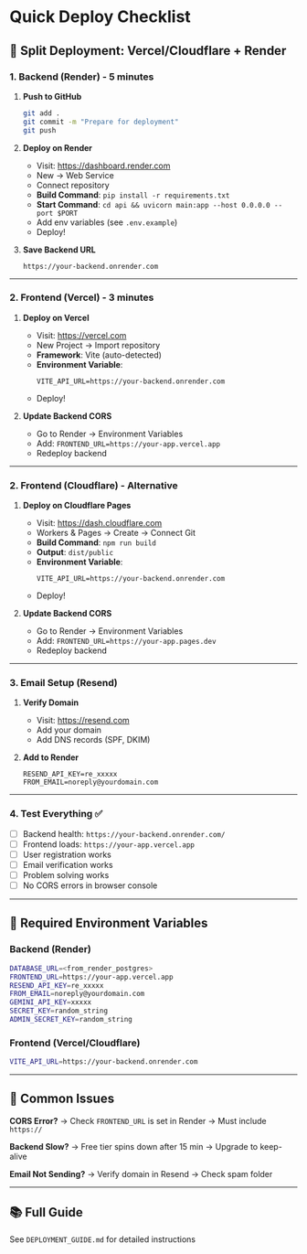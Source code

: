 # Quick Deploy Checklist

## 🎯 Split Deployment: Vercel/Cloudflare + Render

### 1. Backend (Render) - 5 minutes

1. **Push to GitHub**
   ```bash
   git add .
   git commit -m "Prepare for deployment"
   git push
   ```

2. **Deploy on Render**
   - Visit: https://dashboard.render.com
   - New → Web Service
   - Connect repository
   - **Build Command**: `pip install -r requirements.txt`
   - **Start Command**: `cd api && uvicorn main:app --host 0.0.0.0 --port $PORT`
   - Add env variables (see `.env.example`)
   - Deploy!

3. **Save Backend URL**
   ```
   https://your-backend.onrender.com
   ```

---

### 2. Frontend (Vercel) - 3 minutes

1. **Deploy on Vercel**
   - Visit: https://vercel.com
   - New Project → Import repository
   - **Framework**: Vite (auto-detected)
   - **Environment Variable**:
     ```
     VITE_API_URL=https://your-backend.onrender.com
     ```
   - Deploy!

2. **Update Backend CORS**
   - Go to Render → Environment Variables
   - Add: `FRONTEND_URL=https://your-app.vercel.app`
   - Redeploy backend

---

### 2. Frontend (Cloudflare) - Alternative

1. **Deploy on Cloudflare Pages**
   - Visit: https://dash.cloudflare.com
   - Workers & Pages → Create → Connect Git
   - **Build Command**: `npm run build`
   - **Output**: `dist/public`
   - **Environment Variable**:
     ```
     VITE_API_URL=https://your-backend.onrender.com
     ```
   - Deploy!

2. **Update Backend CORS**
   - Go to Render → Environment Variables
   - Add: `FRONTEND_URL=https://your-app.pages.dev`
   - Redeploy backend

---

### 3. Email Setup (Resend)

1. **Verify Domain**
   - Visit: https://resend.com
   - Add your domain
   - Add DNS records (SPF, DKIM)

2. **Add to Render**
   ```
   RESEND_API_KEY=re_xxxxx
   FROM_EMAIL=noreply@yourdomain.com
   ```

---

### 4. Test Everything ✅

- [ ] Backend health: `https://your-backend.onrender.com/`
- [ ] Frontend loads: `https://your-app.vercel.app`
- [ ] User registration works
- [ ] Email verification works
- [ ] Problem solving works
- [ ] No CORS errors in browser console

---

## 📝 Required Environment Variables

### Backend (Render)
```bash
DATABASE_URL=<from_render_postgres>
FRONTEND_URL=https://your-app.vercel.app
RESEND_API_KEY=re_xxxxx
FROM_EMAIL=noreply@yourdomain.com
GEMINI_API_KEY=xxxxx
SECRET_KEY=random_string
ADMIN_SECRET_KEY=random_string
```

### Frontend (Vercel/Cloudflare)
```bash
VITE_API_URL=https://your-backend.onrender.com
```

---

## 🚨 Common Issues

**CORS Error?**
→ Check `FRONTEND_URL` is set in Render
→ Must include `https://`

**Backend Slow?**
→ Free tier spins down after 15 min
→ Upgrade to keep-alive

**Email Not Sending?**
→ Verify domain in Resend
→ Check spam folder

---

## 📚 Full Guide
See `DEPLOYMENT_GUIDE.md` for detailed instructions
